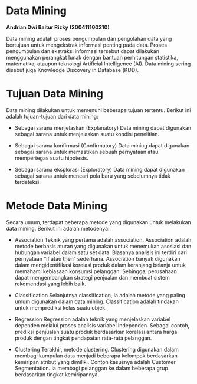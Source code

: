 # Data Mining

**Andrian Dwi Baitur Rizky (200411100210)**

Data mining adalah proses pengumpulan dan pengolahan data yang bertujuan untuk mengekstrak informasi penting pada data. Proses pengumpulan dan ekstraksi informasi tersebut dapat dilakukan menggunakan perangkat lunak dengan bantuan perhitungan statistika, matematika, ataupun teknologi Artificial Intelligence (AI). Data mining sering disebut juga Knowledge Discovery in Database (KDD).

# Tujuan Data Mining

Data mining dilakukan untuk memenuhi beberapa tujuan tertentu. Berikut ini adalah tujuan-tujuan dari data mining:

* Sebagai sarana menjelaskan (Explanatory)
Data mining dapat digunakan sebagai sarana untuk menjelaskan suatu kondisi penelitian.

* Sebagai sarana konfirmasi (Confirmatory)
Data mining dapat digunakan sebagai sarana untuk memastikan sebuah pernyataan atau mempertegas suatu hipotesis.

* Sebagai sarana eksplorasi (Exploratory)
Data mining dapat digunakan sebagai sarana untuk mencari pola baru yang sebelumnya tidak terdeteksi.

# Metode Data Mining

Secara umum, terdapat beberapa metode yang digunakan untuk melakukan data mining. Berikut ini adalah metodenya:

* Association
Teknik yang pertama adalah association. Association adalah metode berbasis aturan yang digunakan untuk menemukan asosiasi dan hubungan variabel dalam satu set data. Biasanya analisis ini terdiri dari pernyataan “if atau then” sederhana. Association banyak digunakan dalam mengidentifikasi korelasi produk dalam keranjang belanja untuk memahami kebiasaan konsumsi pelanggan. Sehingga, perusahaan dapat mengembangkan strategi penjualan dan membuat sistem rekomendasi yang lebih baik.

* Classification
Selanjutnya classification, ia adalah metode yang paling umum digunakan dalam data mining. Classification adalah tindakan untuk memprediksi kelas suatu objek.

* Regression
Regression adalah teknik yang menjelaskan variabel dependen melalui proses analisis variabel independen. Sebagai contoh, prediksi penjualan suatu produk berdasarkan korelasi antara harga produk dengan tingkat pendapatan rata-rata pelanggan.

* Clustering
Terakhir, metode clustering. Clustering digunakan dalam membagi kumpulan data menjadi beberapa kelompok berdasarkan kemiripan atribut yang dimiliki. Contoh kasusnya adalah Customer Segmentation. Ia membagi pelanggan ke dalam beberapa grup berdasarkan tingkat kemiripannya.

```{tableofcontents}
```

